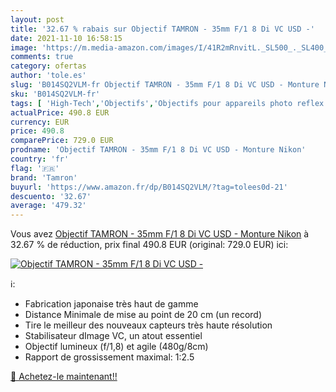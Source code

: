 ```yaml
---
layout: post
title: '32.67 % rabais sur Objectif TAMRON - 35mm F/1 8 Di VC USD -'
date: 2021-11-10 16:58:15
image: 'https://m.media-amazon.com/images/I/41R2mRnvitL._SL500_._SL400_.jpg'
comments: true
category: ofertas
author: 'tole.es'
slug: 'B014SQ2VLM-fr Objectif TAMRON - 35mm F/1 8 Di VC USD - Monture Nikon'
sku: 'B014SQ2VLM-fr'
tags: [ 'High-Tech','Objectifs','Objectifs pour appareils photo reflex et hybrides','Objectifs pour reflex','Photo et caméscopes','tamron', ]
actualPrice: 490.8 EUR
currency: EUR
price: 490.8
comparePrice: 729.0 EUR
prodname: 'Objectif TAMRON - 35mm F/1 8 Di VC USD - Monture Nikon'
country: 'fr'
flag: '🇫🇷'
brand: 'Tamron'
buyurl: 'https://www.amazon.fr/dp/B014SQ2VLM/?tag=tolees0d-21'
descuento: '32.67'
average: '479.32'
---
```


Vous avez [Objectif TAMRON - 35mm F/1 8 Di VC USD - Monture Nikon](https://www.amazon.fr/dp/B014SQ2VLM/?tag=tolees0d-21)  à  32.67 % de réduction, prix final  490.8 EUR (original: 729.0 EUR) ici:

[![Objectif TAMRON - 35mm F/1 8 Di VC USD -](https://m.media-amazon.com/images/I/41R2mRnvitL._SL500_._SL400_.jpg)](https://www.amazon.fr/dp/B014SQ2VLM/?tag=tolees0d-21)

ℹ️:

- Fabrication japonaise très haut de gamme
- Distance Minimale de mise au point de 20 cm (un record)
- Tire le meilleur des nouveaux capteurs très haute résolution
- Stabilisateur dImage VC, un atout essentiel
- Objectif lumineux (f/1,8) et agile (480g/8cm)
- Rapport de grossissement maximal: 1:2.5

[🛒 Achetez-le maintenant!!](https://www.amazon.fr/dp/B014SQ2VLM/?tag=tolees0d-21)
